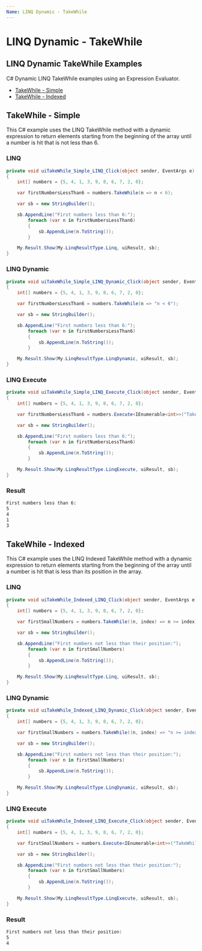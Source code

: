 ```yaml
---
Name: LINQ Dynamic - TakeWhile
---
```


# LINQ Dynamic - TakeWhile

## LINQ Dynamic TakeWhile Examples
C# Dynamic LINQ TakeWhile examples using an Expression Evaluator.

- [TakeWhile - Simple](#takewhile-simple)
- [TakeWhile - Indexed](#takewhile-indexed)

## TakeWhile - Simple
This C# example uses the LINQ TakeWhile method with a dynamic expression to return elements starting from the beginning of the array until a number is hit that is not less than 6.

### LINQ
```csharp
private void uiTakeWhile_Simple_LINQ_Click(object sender, EventArgs e)
{
	int[] numbers = {5, 4, 1, 3, 9, 8, 6, 7, 2, 0};

	var firstNumbersLessThan6 = numbers.TakeWhile(n => n < 6);

	var sb = new StringBuilder();

	sb.AppendLine("First numbers less than 6:");
		foreach (var n in firstNumbersLessThan6)
		{
			sb.AppendLine(n.ToString());
		}

	My.Result.Show(My.LinqResultType.Linq, uiResult, sb);
}
```

### LINQ Dynamic
```csharp
private void uiTakeWhile_Simple_LINQ_Dynamic_Click(object sender, EventArgs e)
{
	int[] numbers = {5, 4, 1, 3, 9, 8, 6, 7, 2, 0};

	var firstNumbersLessThan6 = numbers.TakeWhile(n => "n < 6");

	var sb = new StringBuilder();

	sb.AppendLine("First numbers less than 6:");
		foreach (var n in firstNumbersLessThan6)
		{
			sb.AppendLine(n.ToString());
		}

	My.Result.Show(My.LinqResultType.LinqDynamic, uiResult, sb);
}
```

### LINQ Execute
```csharp
private void uiTakeWhile_Simple_LINQ_Execute_Click(object sender, EventArgs e)
{
	int[] numbers = {5, 4, 1, 3, 9, 8, 6, 7, 2, 0};

	var firstNumbersLessThan6 = numbers.Execute<IEnumerable<int>>("TakeWhile(n => n < 6)");

	var sb = new StringBuilder();

	sb.AppendLine("First numbers less than 6:");
		foreach (var n in firstNumbersLessThan6)
		{
			sb.AppendLine(n.ToString());
		}

	My.Result.Show(My.LinqResultType.LinqExecute, uiResult, sb);
}
```

### Result
```txt
First numbers less than 6:
5
4
1
3
```

## TakeWhile - Indexed
This C# example uses the LINQ Indexed TakeWhile method with a dynamic expression to return elements starting from the beginning of the array until a number is hit that is less than its position in the array.

### LINQ
```csharp
private void uiTakeWhile_Indexed_LINQ_Click(object sender, EventArgs e)
{
	int[] numbers = {5, 4, 1, 3, 9, 8, 6, 7, 2, 0};

	var firstSmallNumbers = numbers.TakeWhile((n, index) => n >= index);

	var sb = new StringBuilder();

	sb.AppendLine("First numbers not less than their position:");
		foreach (var n in firstSmallNumbers)
		{
			sb.AppendLine(n.ToString());
		}

	My.Result.Show(My.LinqResultType.Linq, uiResult, sb);
}
```

### LINQ Dynamic
```csharp
private void uiTakeWhile_Indexed_LINQ_Dynamic_Click(object sender, EventArgs e)
{
	int[] numbers = {5, 4, 1, 3, 9, 8, 6, 7, 2, 0};

	var firstSmallNumbers = numbers.TakeWhile((n, index) => "n >= index");

	var sb = new StringBuilder();

	sb.AppendLine("First numbers not less than their position:");
		foreach (var n in firstSmallNumbers)
		{
			sb.AppendLine(n.ToString());
		}

	My.Result.Show(My.LinqResultType.LinqDynamic, uiResult, sb);
}
```

### LINQ Execute
```csharp
private void uiTakeWhile_Indexed_LINQ_Execute_Click(object sender, EventArgs e)
{
	int[] numbers = {5, 4, 1, 3, 9, 8, 6, 7, 2, 0};

	var firstSmallNumbers = numbers.Execute<IEnumerable<int>>("TakeWhile((n, index) => n >= index)");

	var sb = new StringBuilder();

	sb.AppendLine("First numbers not less than their position:");
		foreach (var n in firstSmallNumbers)
		{
			sb.AppendLine(n.ToString());
		}

	My.Result.Show(My.LinqResultType.LinqExecute, uiResult, sb);
}
```

### Result
```txt
First numbers not less than their position: 
5 
4
```
